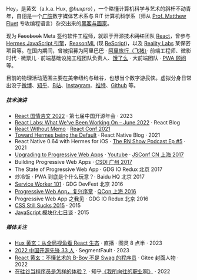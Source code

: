 Hey，是黄玄（a.k.a. Hux, _@huxpro_），一个略懂计算机科学与艺术的斜杆不动青年，自诩是一个[广院](https://baike.baidu.com/item/%E4%B8%AD%E5%9B%BD%E4%BC%A0%E5%AA%92%E5%A4%A7%E5%AD%A6)数字媒体艺术系与 RIT 计算机科学系（师从 [Prof. Matthew Fluet](https://www.cs.rit.edu/~mtf/) 专攻编程语言）杂交出来的[黑客与画家](https://book.douban.com/subject/6021440/)。

现为 <del>Facebook</del> Meta 签约软件工程师，就职于开源技术<del>网红</del>团队 [React](https://beta.reactjs.org/community/meet-the-team#react-core)，曾参与 [Hermes JavaScript 引擎](https://hermesengine.dev/)，[ReasonML](https://reasonml.github.io/) (现 [ReScript](https://rescript-lang.org/))，以及 [Reality Labs](https://tech.fb.com/ar-vr/) 某保密项目等。在国内期间，曾被招募为阿里巴巴 · [阿里旅行（飞猪）](http://alitrip.com)· 前端工程师、微影时代 · 微票儿 · 前端基础设施工程团队负责人、[饿了么](https://ele.me/) · 大前端团队 · [PWA 顾问](https://medium.com/elemefe/upgrading-ele-me-to-progressive-web-app-2a446832e509) 等。


目前的物理活动范围主要在美帝纽约与硅谷，也想当个数字游<del>民</del>侠。虚拟分身日常出没于[微博](https://weibo.com/huxpro)、[知乎](https://www.zhihu.com/people/huxpro/pins/posts)、[B站](https://space.bilibili.com/43271611)、[Instagram](https://www.instagram.com/huxpro/)、[推特](https://twitter.com/Huxpro/)、[Github](https://github.com/huxpro) 等。


##### 技术演讲

- [React 国情咨文 2022][13] · 第七届中国开源年会 · 2023
- [React Labs: What We've Been Working On – June 2022][12] · React Blog
- [React Without Memo][11] · [React Conf 2021](https://conf.reactjs.org/)
- [Toward Hermes being the Default][11] · React Native Blog · 2021
- React Native 0.64 with Hermes for iOS · [The RN Show Podcast Ep #5](https://www.callstack.com/podcast-react-native-show) · 2021
- [Upgrading to Progressive Web Apps][9] · [Youtube](https://www.youtube.com/watch?v=RWzMF-1fjJ8&t=1s) · [JSConf CN 上海 2017](http://2017.jsconf.cn/)
- Building Progressive Web Apps · [CSDI 广州 2017](http://www.csdisummit.com/)
- The State of Progressive Web App · GDG IO Redux 北京 2017
- 炒冷饭 · PWA 到底是个什么玩意？· Baidu HQ 北京 2017
- [Service Worker 101][5] · GDG DevFest 北京 2016
- [Progressive Web App，复兴序章][4] · [QCon 上海 2016](http://2016.qconshanghai.com/presentation/3111)
- Progressive Web App 之我见 · GDG IO Redux 北京 2016
- [CSS Still Sucks 2015][2] · 2015
- [JavaScript 模块化七日谈][1] · 2015


##### 媒体关注

- [Hux 黄玄：从全局视角看 React 生态][14] · 直播 · 图灵 8 点半 · 2023
- [2022 中国开源先锋 33 人][18] · SegmentFault · 2023
- [React 黄玄：不懂艺术的 B-Boy 不是 Swag 的程序员][16] · Gitee 封面人物 · 2022
- [在硅谷当程序员是怎样的体验？][17] · 知乎[《我所向往的职业啊》](https://movie.douban.com/subject/36015036/) · 2022

<!--
- [掘金 AMA：我是前端娱乐圈的老人 & Facebook 实习生 -- 黄玄][19] · 2018
-->


[1]: //huangxuan.me/2015/07/09/js-module-7day/
[2]: //huangxuan.me/2015/12/28/css-sucks-2015/
[3]: //huangxuan.me/2016/06/05/pwa-in-my-pov/
[4]: //huangxuan.me/2016/10/20/pwa-qcon2016/
[5]: //huangxuan.me/2016/11/20/sw-101-gdgdf/
[6]: https://yanshuo.io/assets/player/?deck=58ac8598b123db0067292f92 "PWA Rehashing"
[7]: https://yanshuo.io/assets/player/?deck=593ad6fbfe88c2006a0a0d6d "The State of PWA"
[8]: https://yanshuo.io/assets/player/?deck=594d673d570c357d0698a950 "Building PWA"
[9]: //huangxuan.me/jsconfcn2017/
[10]: https://reactnative.dev/blog/2021/10/26/toward-hermes-being-the-default
[11]: https://youtu.be/lGEMwh32soc
[12]: https://reactjs.org/blog/2022/06/15/react-labs-what-we-have-been-working-on-june-2022.html
[13]: https://www.bilibili.com/video/BV1LY411Q7hC/?spm_id_from=333.999.0.0
[14]: https://appycyfaqcq1951.pc.xiaoe-tech.com/p/t_pc/course_pc_detail/video/v_64477dbfe4b0cf39e6c11d2a
[15]: https://segmentfault.com/a/1190000043208486
[16]: https://gitee.com/gitee-stars/30
[17]: https://www.zhihu.com/zvideo/1542577108190068737?page=ogv
[18]: https://segmentfault.com/a/1190000043208486
[19]: https://juejin.cn/post/6844903750155419655
